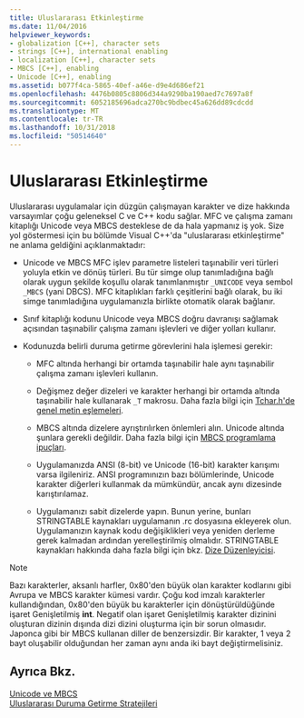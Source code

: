 ```yaml
---
title: Uluslararası Etkinleştirme
ms.date: 11/04/2016
helpviewer_keywords:
- globalization [C++], character sets
- strings [C++], international enabling
- localization [C++], character sets
- MBCS [C++], enabling
- Unicode [C++], enabling
ms.assetid: b077f4ca-5865-40ef-a46e-d9e4d686ef21
ms.openlocfilehash: 4476b0805c8806d344a9290ba190aed7c7697a8f
ms.sourcegitcommit: 6052185696adca270bc9bdbec45a626dd89cdcdd
ms.translationtype: MT
ms.contentlocale: tr-TR
ms.lasthandoff: 10/31/2018
ms.locfileid: "50514640"
---
```

# <a name="international-enabling"></a>Uluslararası Etkinleştirme

Uluslararası uygulamalar için düzgün çalışmayan karakter ve dize hakkında varsayımlar çoğu geleneksel C ve C++ kodu sağlar. MFC ve çalışma zamanı kitaplığı Unicode veya MBCS desteklese de da hala yapmanız iş yok. Size yol göstermesi için bu bölümde Visual C++'da "uluslararası etkinleştirme" ne anlama geldiğini açıklanmaktadır:

- Unicode ve MBCS MFC işlev parametre listeleri taşınabilir veri türleri yoluyla etkin ve dönüş türleri. Bu tür simge olup tanımladığına bağlı olarak uygun şekilde koşullu olarak tanımlanmıştır `_UNICODE` veya sembol `_MBCS` (yani DBCS). MFC kitaplıkları farklı çeşitlerini bağlı olarak, bu iki simge tanımladığına uygulamanızla birlikte otomatik olarak bağlanır.

- Sınıf kitaplığı kodunu Unicode veya MBCS doğru davranışı sağlamak açısından taşınabilir çalışma zamanı işlevleri ve diğer yolları kullanır.

- Kodunuzda belirli duruma getirme görevlerini hala işlemesi gerekir:

   - MFC altında herhangi bir ortamda taşınabilir hale aynı taşınabilir çalışma zamanı işlevleri kullanın.

   - Değişmez değer dizeleri ve karakter herhangi bir ortamda altında taşınabilir hale kullanarak `_T` makrosu. Daha fazla bilgi için [Tchar.h'de genel metin eşlemeleri](../text/generic-text-mappings-in-tchar-h.md).

   - MBCS altında dizelere ayrıştırılırken önlemleri alın. Unicode altında şunlara gerekli değildir. Daha fazla bilgi için [MBCS programlama ipuçları](../text/mbcs-programming-tips.md).

   - Uygulamanızda ANSI (8-bit) ve Unicode (16-bit) karakter karışımı varsa ilgileniriz. ANSI programınızın bazı bölümlerinde, Unicode karakter diğerleri kullanmak da mümkündür, ancak aynı dizesinde karıştırılamaz.

   - Uygulamanızı sabit dizelerde yapın. Bunun yerine, bunları STRINGTABLE kaynakları uygulamanın .rc dosyasına ekleyerek olun. Uygulamanızın kaynak kodu değişiklikleri veya yeniden derleme gerek kalmadan ardından yerelleştirilmiş olmalıdır. STRINGTABLE kaynakları hakkında daha fazla bilgi için bkz. [Dize Düzenleyicisi](../windows/string-editor.md).

> [!NOTE]
>  Bazı karakterler, aksanlı harfler, 0x80'den büyük olan karakter kodlarını gibi Avrupa ve MBCS karakter kümesi vardır. Çoğu kod imzalı karakterler kullandığından, 0x80'den büyük bu karakterler için dönüştürüldüğünde işaret Genişletilmiş **int**. Negatif olan işaret Genişletilmiş karakter dizinini oluşturan dizinin dışında dizi dizini oluşturma için bir sorun olmasıdır. Japonca gibi bir MBCS kullanan diller de benzersizdir. Bir karakter, 1 veya 2 bayt oluşabilir olduğundan her zaman aynı anda iki bayt değiştirmelisiniz.

## <a name="see-also"></a>Ayrıca Bkz.

[Unicode ve MBCS](../text/unicode-and-mbcs.md)<br/>
[Uluslararası Duruma Getirme Stratejileri](../text/internationalization-strategies.md)